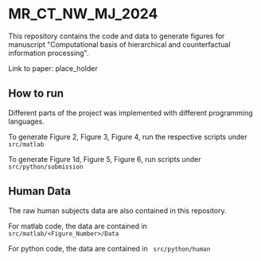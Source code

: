 # MR_CT_NW_MJ_2024

This repository contains the code and data to generate figures for manuscript "Computational basis of hierarchical and counterfactual information processing".

Link to paper: place_holder

## How to run
Different parts of the project was implemented with different programming languages.

To generate Figure 2, Figure 3, Figure 4, run the respective scripts under <code> src/matlab </code>

To generate Figure 1d, Figure 5, Figure 6, run scripts under <code> src/python/submission </code>

## Human Data

The raw human subjects data are also contained in this repository.

For matlab code, the data are contained in <code> src/matlab/<Figure_Number>/Data </code>

For python code, the data are contained in <code> src/python/human </code>